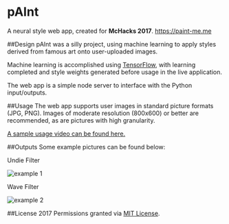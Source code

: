 # pAInt
A neural style web app, created for **McHacks 2017**.
https://paint-me.me

##Design
pAInt was a silly project, using machine learning to apply styles derived from famous art onto user-uploaded images.

Machine learning is accomplished using [TensorFlow](https://www.tensorflow.org/), with learning completed and style weights generated before usage in the live application.

The web app is a simple node server to interface with the Python input/outputs.

##Usage
The web app supports user images in standard picture formats (JPG, PNG). Images of moderate resolution (800x600) or better are recommended, as are pictures with high granularity.

[A sample usage video can be found here.](https://www.youtube.com/watch?v=C25Kzh7g9BM)

##Outputs
Some example pictures can be found below:

Undie Filter

![example 1](https://paint-me.me/images/cat.jpg)

Wave Filter

![example 2](https://paint-me.me/images/skyline.jpg)

##License
2017
Permissions granted via [MIT License](https://opensource.org/licenses/MIT).